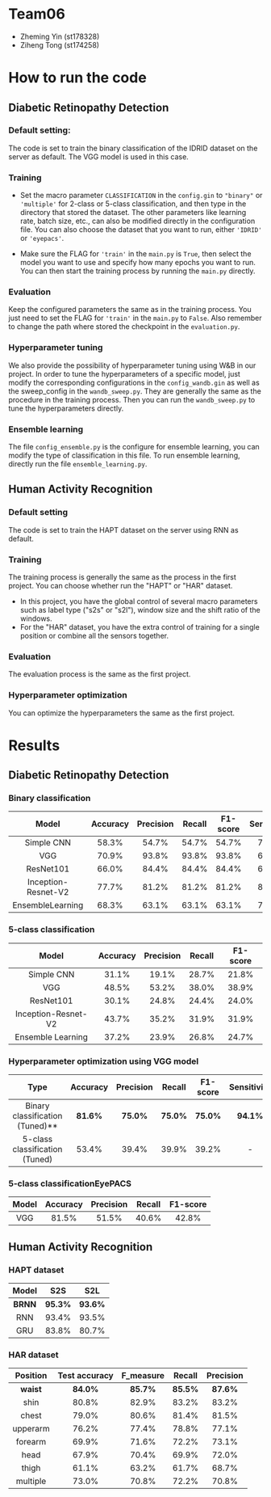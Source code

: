 # Team06
- Zheming Yin (st178328)
- Ziheng Tong (st174258)

# How to run the code
## Diabetic Retinopathy Detection
### Default setting:

The code is set to train the binary classification of the IDRID dataset on the server as default. The VGG model is
used in this case. 


### Training
- Set the macro parameter `CLASSIFICATION` in the `config.gin` to `"binary"` or `'multiple'` for 2-class or 5-class 
classification, and then type in the directory that stored the dataset. The other parameters like learning rate, 
batch size, etc., can also be modified directly in the configuration file. You can also choose the dataset that you want
to run, either `'IDRID'` or `'eyepacs'`. 

- Make sure the FLAG for `'train'` in the `main.py` is `True`, then select the model you want to use and specify
how many epochs you want to run. You can then start the training process by running the
`main.py` directly. 

### Evaluation
Keep the configured parameters the same as in the training process. You just need to set
the FLAG for `'train'` in the `main.py` to `False`. Also remember to change the path where stored the checkpoint in the
`evaluation.py`. 

### Hyperparameter tuning
We also provide the possibility of hyperparameter tuning using W&B in our project. 
In order to tune the hyperparameters of a specific model, just modify the corresponding 
configurations in the `config_wandb.gin` as well as the sweep_config in the `wandb_sweep.py`. 
They are generally the same as the procedure in the training process. Then you can run 
the `wandb_sweep.py` to tune the hyperparameters directly. 

### Ensemble learning
The file `config_ensemble.py` is the configure for ensemble learning, you can modify the type of classification in this file. To run ensemble learning, directly run the file `ensemble_learning.py`.

## Human Activity Recognition
### Default setting
The code is set to train the HAPT dataset on the server using RNN as default. 


### Training
The training process is generally the same as the process in the first project. You can choose whether run the "HAPT" or
"HAR" dataset.
- In this project, you have the global control of several macro parameters such as label type ("s2s" or "s2l"), window 
size and the shift ratio of the windows. 
- For the "HAR" dataset, you have the extra control of training for a single position or combine all the sensors together. 

### Evaluation
The evaluation process is the same as the first project. 

### Hyperparameter optimization
You can optimize the hyperparameters the same as the first project. 

# Results
## Diabetic Retinopathy Detection
### Binary classification
Model|Accuracy|Precision|Recall|F1-score|Sensitivity|Specificity
:---:|:---:|:---:|:---:|:---:|:---:|:---:
Simple CNN|58.3%|54.7%|54.7%|54.7%|71.4%|46.3%
VGG|70.9%|93.8%|93.8%|93.8%|69.8%|76.5%
ResNet101|66.0%|84.4%|84.4%|84.4%|68.4%|58.3%
Inception-Resnet-V2|77.7%|81.2%|81.2%|81.2%|82.5%|70.0%
EnsembleLearning|68.3%|63.1%|63.1%|63.1%|72.3%|46.4%

### 5-class classification
Model|Accuracy|Precision|Recall|F1-score
:---:|:---:|:---:|:---:|:---:
Simple CNN|31.1%|19.1%|28.7%|21.8%
VGG|48.5%|53.2%|38.0%|38.9%
ResNet101|30.1%|24.8%|24.4%|24.0%
Inception-Resnet-V2|43.7%|35.2%|31.9%|31.9%
Ensemble Learning|37.2%|23.9%|26.8%|24.7%

### Hyperparameter optimization using VGG model
Type|Accuracy|Precision|Recall|F1-score|Sensitivity|Specificity
:---:|:---:|:---:|:---:|:---:|:---:|:---:
Binary classification (Tuned)**|**81.6%**|**75.0%**|**75.0%**|**75.0%**|**94.1%**|**69.2%**
5-class classification (Tuned)|53.4%|39.4%|39.9%|39.2% | - | - 

### 5-class classificationEyePACS
Model|Accuracy|Precision|Recall|F1-score
:---:|:---:|:---:|:---:|:---:
VGG|81.5%|51.5%|40.6%|42.8%

## Human Activity Recognition
### HAPT dataset
Model|S2S|S2L
:---:|:---:|:---:
**BRNN**|**95.3%**|**93.6%** 
RNN|93.4%|93.5%
GRU|83.8%|80.7%

### HAR dataset
Position|Test accuracy|F_measure|Recall|Precision
:---:|:---:|:---:|:---:|:---:
**waist**|**84.0%**|**85.7%**|**85.5%**|**87.6%**
shin|80.8%|82.9%|83.2%|83.2%
chest|79.0%|80.6%|81.4%|81.5%
upperarm|76.2%|77.4%|78.8%|77.1%
forearm|69.9%|71.6%|72.2%|73.1%
head|67.9%|70.4%|69.9%|72.0%
thigh|61.1%|63.2%|61.7%|68.7%
multiple|73.0%|70.8%|72.2%|70.8%

